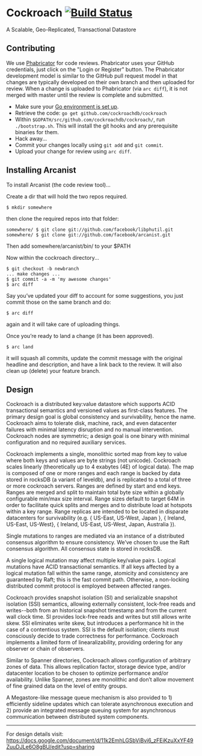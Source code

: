 # Cockroach [![Build Status](https://secure.travis-ci.org/cockroachdb/cockroach.png)](http://travis-ci.org/cockroachdb/cockroach)

A Scalable, Geo-Replicated, Transactional Datastore

## Contributing

We use [Phabricator](http://phabricator.andybons.com/) for code reviews. Phabricator
uses your GitHub credentials, just click on the "Login or Register" button. The Phabricator
development model is similar to the GitHub pull request model in that changes are
typically developed on their own branch and then uploaded for review. When a change is
uploaded to Phabricator (via `arc diff`), it is not merged with master until
the review is complete and submitted.

+ Make sure your [Go environment is set up](http://golang.org/doc/code.html).
+ Retrieve the code: `go get github.com/cockroachdb/cockroach`
+ Within `$GOPATH/src/github.com/cockroachdb/cockroach/`, run `./bootstrap.sh`. This will install the git hooks and any prerequisite binaries for them.
+ Hack away...
+ Commit your changes locally using `git add` and `git commit`.
+ Upload your change for review using `arc diff`.

## Installing Arcanist
To install Arcanist (the code review tool)...

Create a dir that will hold the two repos required.

`$ mkdir somewhere`

then clone the required repos into that folder:

```
somewhere/ $ git clone git://github.com/facebook/libphutil.git
somewhere/ $ git clone git://github.com/facebook/arcanist.git
```

Then add somewhere/arcanist/bin/ to your $PATH

Now within the cockroach directory...

```
$ git checkout -b newbranch
... make changes ...
$ git commit -a -m 'my awesome changes'
$ arc diff
```

Say you’ve updated your diff to account for some suggestions, you just commit those on the same branch and do:

```
$ arc diff
```

again and it will take care of uploading things.

Once you’re ready to land a change (it has been approved).

```
$ arc land
```

it will squash all commits, update the commit message with the original headline and description, and have a link back to the review. It will also clean up (delete) your feature branch.

## Design

Cockroach is a distributed key:value datastore which supports ACID
transactional semantics and versioned values as first-class
features. The primary design goal is global consistency and
survivability, hence the name. Cockroach aims to tolerate disk,
machine, rack, and even datacenter failures with minimal latency
disruption and no manual intervention. Cockroach nodes are symmetric;
a design goal is one binary with minimal configuration and no required
auxiliary services.

Cockroach implements a single, monolithic sorted map from key to value
where both keys and values are byte strings (not unicode). Cockroach
scales linearly (theoretically up to 4 exabytes (4E) of logical
data). The map is composed of one or more ranges and each range is
backed by data stored in rocksDB (a variant of leveldb), and is
replicated to a total of three or more cockroach servers. Ranges are
defined by start and end keys. Ranges are merged and split to maintain
total byte size within a globally configurable min/max size
interval. Range sizes default to target 64M in order to facilitate
quick splits and merges and to distribute load at hotspots within a
key range. Range replicas are intended to be located in disparate
datacenters for survivability (e.g. { US-East, US-West, Japan }, {
Ireland, US-East, US-West}, { Ireland, US-East, US-West, Japan,
Australia }).

Single mutations to ranges are mediated via an instance of a
distributed consensus algorithm to ensure consistency. We’ve chosen to
use the Raft consensus algorithm. All consensus state is stored in
rocksDB.

A single logical mutation may affect multiple key/value pairs. Logical
mutations have ACID transactional semantics. If all keys affected by a
logical mutation fall within the same range, atomicity and consistency
are guaranteed by Raft; this is the fast commit path. Otherwise, a
non-locking distributed commit protocol is employed between affected
ranges.

Cockroach provides snapshot isolation (SI) and serializable snapshot
isolation (SSI) semantics, allowing externally consistent, lock-free
reads and writes--both from an historical snapshot timestamp and from
the current wall clock time. SI provides lock-free reads and writes
but still allows write skew. SSI eliminates write skew, but introduces
a performance hit in the case of a contentious system. SSI is the
default isolation; clients must consciously decide to trade
correctness for performance. Cockroach implements a limited form of
linearalizability, providing ordering for any observer or chain of
observers.

Similar to Spanner directories, Cockroach allows configuration of
arbitrary zones of data. This allows replication factor, storage
device type, and/or datacenter location to be chosen to optimize
performance and/or availability. Unlike Spanner, zones are monolithic
and don’t allow movement of fine grained data on the level of entity
groups.

A Megastore-like message queue mechanism is also provided to 1)
efficiently sideline updates which can tolerate asynchronous execution
and 2) provide an integrated message queuing system for asynchronous
communication between distributed system components.

-----------------

For design details visit: https://docs.google.com/document/d/11k2EmhLGSbViBvi6_zFEiKzuXxYF49ZuuDJLe6O8gBU/edit?usp=sharing


